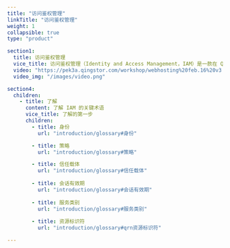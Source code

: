 ```yaml
---
title: "访问鉴权管理"
linkTitle: "访问鉴权管理"
weight: 1
collapsible: true
type: "product"

section1:
  title: 访问鉴权管理
  vice_title: 访问鉴权管理（Identity and Access Management，IAM）是一款在 QingCloud 平台上提供身份识别和访问控制的 Web 服务。通过使用 IAM 来统一管理和控制接入实体的认证和授权，能更安全地自主管控本账户下的任意资源访问权限。
  video: "https://pek3a.qingstor.com/workshop/webhosting%20feb.16%20v3.mp4"
  video_img: "/images/video.png"

section4:
  children:
    - title: 了解
      content: 了解 IAM 的关键术语
      vice_title: 了解的第一步
      children:
        - title: 身份
          url: "introduction/glossary#身份"

        - title: 策略
          url: "introduction/glossary#策略"

        - title: 信任载体
          url: "introduction/glossary#信任载体"
          
        - title: 会话有效期
          url: "introduction/glossary#会话有效期"
                    
        - title: 服务类别
          url: "introduction/glossary#服务类别"
          
        - title: 资源标识符
          url: "introduction/glossary#qrn资源标识符"

---
```



<!-- type: "product" 这个参数表明这是一个产品index页面 -->
<!-- section1 为产品index页面 主标题 副标题 video  video_img为视频图片  -->
<!-- section2 为产品index页面 第一个大块的用户文档配置  -->
<!-- section3 为产品index页面 第二个大块的开发者文档配置  -->
<!-- section4 为产品index页面 第三个大块的学习路径配置  -->